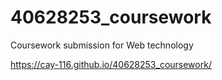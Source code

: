 # 40628253_coursework
Coursework submission for Web technology


 https://cay-116.github.io/40628253_coursework/
